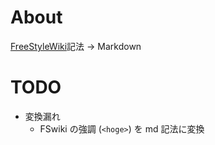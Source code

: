 # About

[FreeStyleWiki](http://fswiki.osdn.jp/cgi-bin/wiki.cgi)記法 -> Markdown

# TODO

- 変換漏れ
    - FSwiki の強調 (`<hoge>`) を md 記法に変換
